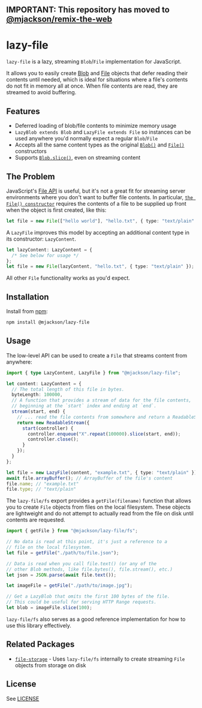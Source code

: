 ## IMPORTANT: This repository has moved to [@mjackson/remix-the-web](https://github.com/mjackson/remix-the-web/tree/main/lazy-file)

# lazy-file

`lazy-file` is a lazy, streaming `Blob`/`File` implementation for JavaScript.

It allows you to easily create [Blob](https://developer.mozilla.org/en-US/docs/Web/API/Blob) and [File](https://developer.mozilla.org/en-US/docs/Web/API/File) objects that defer reading their contents until needed, which is ideal for situations where a file's contents do not fit in memory all at once. When file contents are read, they are streamed to avoid buffering.

## Features

- Deferred loading of blob/file contents to minimize memory usage
- `LazyBlob extends Blob` and `LazyFile extends File` so instances can be used anywhere you'd normally expect a regular `Blob`/`File`
- Accepts all the same content types as the original [`Blob()`](https://developer.mozilla.org/en-US/docs/Web/API/Blob/Blob) and [`File()`](https://developer.mozilla.org/en-US/docs/Web/API/File/File) constructors
- Supports [`Blob.slice()`](https://developer.mozilla.org/en-US/docs/Web/API/Blob/slice), even on streaming content

## The Problem

JavaScript's [File API](https://developer.mozilla.org/en-US/docs/Web/API/File) is useful, but it's not a great fit for streaming server environments where you don't want to buffer file contents. In particular, [`the File() constructor`](https://developer.mozilla.org/en-US/docs/Web/API/File/File) requires the contents of a file to be supplied up front when the object is first created, like this:

```ts
let file = new File(["hello world"], "hello.txt", { type: "text/plain" });
```

A `LazyFile` improves this model by accepting an additional content type in its constructor: `LazyContent`.

```ts
let lazyContent: LazyContent = {
  /* See below for usage */
};
let file = new File(lazyContent, "hello.txt", { type: "text/plain" });
```

All other `File` functionality works as you'd expect.

## Installation

Install from [npm](https://www.npmjs.com/):

```sh
npm install @mjackson/lazy-file
```

## Usage

The low-level API can be used to create a `File` that streams content from anywhere:

```ts
import { type LazyContent, LazyFile } from "@mjackson/lazy-file";

let content: LazyContent = {
  // The total length of this file in bytes.
  byteLength: 100000,
  // A function that provides a stream of data for the file contents,
  // beginning at the `start` index and ending at `end`.
  stream(start, end) {
    // ... read the file contents from somewhere and return a ReadableStream
    return new ReadableStream({
      start(controller) {
        controller.enqueue("X".repeat(100000).slice(start, end));
        controller.close();
      }
    });
  }
};

let file = new LazyFile(content, "example.txt", { type: "text/plain" });
await file.arrayBuffer(); // ArrayBuffer of the file's content
file.name; // "example.txt"
file.type; // "text/plain"
```

The `lazy-file/fs` export provides a `getFile(filename)` function that allows you to create `File` objects from files on the local filesystem. These objects are lightweight and do not attempt to actually read from the file on disk until contents are requested.

```ts
import { getFile } from "@mjackson/lazy-file/fs";

// No data is read at this point, it's just a reference to a
// file on the local filesystem.
let file = getFile("./path/to/file.json");

// Data is read when you call file.text() (or any of the
// other Blob methods, like file.bytes(), file.stream(), etc.)
let json = JSON.parse(await file.text());

let imageFile = getFile("./path/to/image.jpg");

// Get a LazyBlob that omits the first 100 bytes of the file.
// This could be useful for serving HTTP Range requests.
let blob = imageFile.slice(100);
```

`lazy-file/fs` also serves as a good reference implementation for how to use this library effectively.

## Related Packages

- [`file-storage`](https://github.com/mjackson/file-storage) - Uses `lazy-file/fs` internally to create streaming `File` objects from storage on disk

## License

See [LICENSE](https://github.com/mjackson/lazy-file/blob/main/LICENSE)
